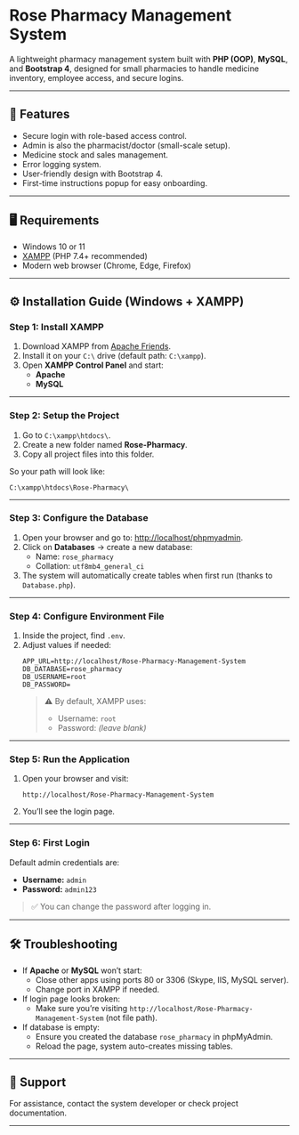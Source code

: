 # Rose Pharmacy Management System

A lightweight pharmacy management system built with **PHP (OOP)**, **MySQL**, and **Bootstrap 4**, designed for small pharmacies to handle medicine inventory, employee access, and secure logins.

---

## 🚀 Features
- Secure login with role-based access control.
- Admin is also the pharmacist/doctor (small-scale setup).
- Medicine stock and sales management.
- Error logging system.
- User-friendly design with Bootstrap 4.
- First-time instructions popup for easy onboarding.

---

## 🖥️ Requirements
- Windows 10 or 11
- [XAMPP](https://www.apachefriends.org/download.html) (PHP 7.4+ recommended)
- Modern web browser (Chrome, Edge, Firefox)

---

## ⚙️ Installation Guide (Windows + XAMPP)

### Step 1: Install XAMPP
1. Download XAMPP from [Apache Friends](https://www.apachefriends.org/download.html).
2. Install it on your `C:\` drive (default path: `C:\xampp`).
3. Open **XAMPP Control Panel** and start:
   - **Apache**
   - **MySQL**

---

### Step 2: Setup the Project
1. Go to `C:\xampp\htdocs\`.
2. Create a new folder named **Rose-Pharmacy**.
3. Copy all project files into this folder.

So your path will look like:
```
C:\xampp\htdocs\Rose-Pharmacy\
```

---

### Step 3: Configure the Database
1. Open your browser and go to: [http://localhost/phpmyadmin](http://localhost/phpmyadmin).
2. Click on **Databases** → create a new database:
   - Name: `rose_pharmacy`
   - Collation: `utf8mb4_general_ci`
3. The system will automatically create tables when first run (thanks to `Database.php`).

---

### Step 4: Configure Environment File
1. Inside the project, find `.env`.
2. Adjust values if needed:
   ```env
   APP_URL=http://localhost/Rose-Pharmacy-Management-System
   DB_DATABASE=rose_pharmacy
   DB_USERNAME=root
   DB_PASSWORD=
   ```
   > ⚠️ By default, XAMPP uses:
   > - Username: `root`
   > - Password: *(leave blank)*

---

### Step 5: Run the Application
1. Open your browser and visit:
   ```
   http://localhost/Rose-Pharmacy-Management-System
   ```
2. You’ll see the login page.

---

### Step 6: First Login
Default admin credentials are:
- **Username:** `admin`
- **Password:** `admin123`

> ✅ You can change the password after logging in.

---

## 🛠️ Troubleshooting
- If **Apache** or **MySQL** won’t start:
  - Close other apps using ports 80 or 3306 (Skype, IIS, MySQL server).
  - Change port in XAMPP if needed.
- If login page looks broken:
  - Make sure you’re visiting `http://localhost/Rose-Pharmacy-Management-System` (not file path).
- If database is empty:
  - Ensure you created the database `rose_pharmacy` in phpMyAdmin.
  - Reload the page, system auto-creates missing tables.

---

## 📧 Support
For assistance, contact the system developer or check project documentation.

---
